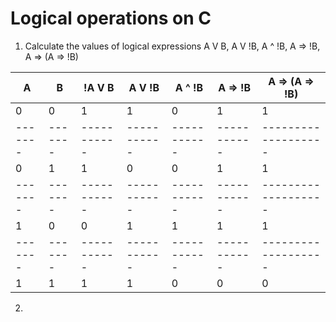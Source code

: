 #	Logical operations on C
1.	Calculate the values of logical expressions
A V B, A V !B, A ^ !B, A => !B, A => (A => !B)

|	A 	|	B	|	!A V B	|	A V !B	|	A ^ !B	|	A => !B	|	A => (A => !B)	|
|-------|-------|-----------|-----------|-----------|-----------|-------------------|
|	0	|	0	|	1		|	1		|	0		|	1		|	1				|
|-------|-------|-----------|-----------|-----------|-----------|-------------------|
|	0	|	1	|	1		|	0		|	0		|	1		|	1				|
|-------|-------|-----------|-----------|-----------|-----------|-------------------|
|	1	|	0	|	0		|	1		|	1		|	1		|	1				|
|-------|-------|-----------|-----------|-----------|-----------|-------------------|
|	1	|	1	|	1		|	1		|	0		|	0		|	0				|

2.	